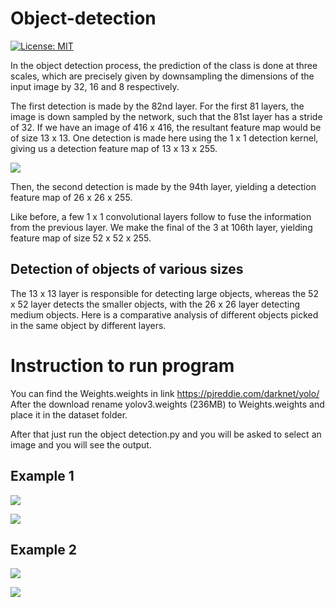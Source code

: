 # Object-detection

[![License: MIT](https://img.shields.io/badge/License-MIT-yellow.svg)](https://github.com/sivaabhishek/Object-detection/blob/master/LICENSE)



In the object detection process, the prediction of the class is done at three scales, which are precisely given by downsampling the dimensions of the input image by 32, 16 and 8 respectively.

The first detection is made by the 82nd layer. For the first 81 layers, the image is down sampled by the network, such that the 81st layer has a stride of 32. If we have an image of 416 x 416, the resultant feature map would be of size 13 x 13.
One detection is made here using the 1 x 1 detection kernel, giving us a detection feature map of 13 x 13 x 255.

![](https://i.ibb.co/GTfnWmB/dog.jpg)

Then, the second detection is made by the 94th layer, yielding a detection feature map of 26 x 26 x 255.

Like before, a few 1 x 1 convolutional layers follow to fuse the information from the previous layer. We make the final of the 3 at 106th layer, yielding feature map of size 52 x 52 x 255.

## Detection of objects of various sizes

The 13 x 13 layer is responsible for detecting large objects, whereas the 52 x 52 layer detects the smaller objects, with the 26 x 26 layer detecting medium objects. Here is a comparative analysis of different objects picked in the same object by different layers.

# Instruction to run program

You can find the Weights.weights in link  https://pjreddie.com/darknet/yolo/
After the download rename yolov3.weights (236MB) to Weights.weights and place it in the dataset folder.

After that just run the object detection.py and you will be asked to select an image and you will see the output.

## Example 1

![](https://serving.photos.photobox.com/00698671d5e6ea9017497487ab132a3b29718d777da910a23b9d10a658efd037bbbf3cbd.jpg)


![](https://serving.photos.photobox.com/14953861b304a2c8ab55f0409c1f30237c7fd520896245424a5c18bd2f5c62b527436cda.jpg)

## Example 2

![](https://i.ibb.co/b7b4NHG/bc.jpg)

![](https://i.ibb.co/YBz286h/opc.jpg)
